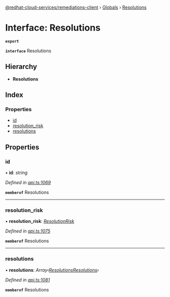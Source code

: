 [@redhat-cloud-services/remediations-client](../README.md) › [Globals](../globals.md) › [Resolutions](resolutions.md)

# Interface: Resolutions

**`export`** 

**`interface`** Resolutions

## Hierarchy

* **Resolutions**

## Index

### Properties

* [id](resolutions.md#id)
* [resolution_risk](resolutions.md#resolution_risk)
* [resolutions](resolutions.md#resolutions)

## Properties

###  id

• **id**: *string*

*Defined in [api.ts:1069](https://github.com/RedHatInsights/javascript-clients/blob/master/packages/remediations/api.ts#L1069)*

**`memberof`** Resolutions

___

###  resolution_risk

• **resolution_risk**: *[ResolutionRisk](../enums/resolutionrisk.md)*

*Defined in [api.ts:1075](https://github.com/RedHatInsights/javascript-clients/blob/master/packages/remediations/api.ts#L1075)*

**`memberof`** Resolutions

___

###  resolutions

• **resolutions**: *Array‹[ResolutionsResolutions](resolutionsresolutions.md)›*

*Defined in [api.ts:1081](https://github.com/RedHatInsights/javascript-clients/blob/master/packages/remediations/api.ts#L1081)*

**`memberof`** Resolutions
